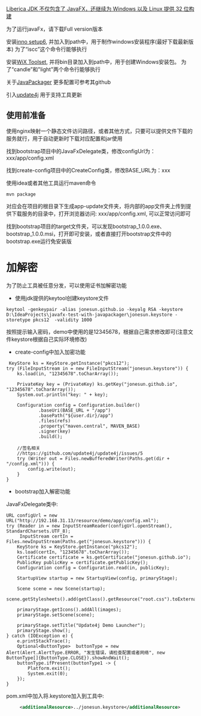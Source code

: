 [Liberica JDK 不仅包含了 JavaFX，还继续为 Windows 以及 Linux 提供 32 位构建](https://bell-sw.com/pages/downloads/#/java-15-current)

为了运行javaFx，请下载Full version版本

安装[inno setup6](https://jrsoftware.org/isdl.php), 并加入到path中，用于制作windows安装程序(最好下载最新版本)
为了“iscc”这个命令行能够执行

安装[WiX Toolset](https://github.com/wixtoolset/wix3/releases/tag/wix3112rtm), 并将bin目录加入到path中，用于创建Windows安装包。
为了“candle”和"light"两个命令行能够执行

关于[JavaPackager](https://github.com/fvarrui/JavaPackager) 更多配置可参考其github

引入[update4j](https://github.com/update4j/update4j) 用于支持工具更新

## 使用前准备

使用nginx映射一个静态文件访问路径，或者其他方式，只要可以提供文件下载的服务就行，用于自动更新时下载对应配置和jar使用

找到bootstrap项目中的JavaFxDelegate类，修改configUrl为：xxx/app/config.xml

找到create-config项目中的CreateConfig类，修改BASE_URL为：xxx

使用idea或者其他工具运行maven命令

```
mvn package
```

对应会在项目的根目录下生成app-update文件夹，将内部的app文件夹上传到提供下载服务的目录中，打开浏览器访问: xxx/app/config.xml, 可以正常访问即可

找到bootstrap项目的target文件夹，可以发现bootstrap_1.0.0.exe、bootstrap_1.0.0.msi，打开即可安装，或者直接打开bootstrap文件中的bootstrap.exe运行免安装版

# 加解密

为了防止工具被任意分发，可以使用证书加解密功能

* 使用jdk提供的keytool创建keystore文件
```
keytool -genkeypair -alias jonesun.github.io -keyalg RSA -keystore D:\IdeaProjects\javafx-test-with-javapackager\jonesun.keystore -storetype pkcs12  -validity 1000
```

按照提示输入密码，demo中使用的是12345678，根据自己需求修改即可(注意文件keystore根据自己实际环境修改)

* create-config中加入加密功能

```
 KeyStore ks = KeyStore.getInstance("pkcs12");
try (FileInputStream in = new FileInputStream("jonesun.keystore")) {
    ks.load(in, "12345678".toCharArray());

    PrivateKey key = (PrivateKey) ks.getKey("jonesun.github.io", "12345678".toCharArray());
    System.out.println("key: " + key);

    Configuration config = Configuration.builder()
            .baseUri(BASE_URL + "/app")
            .basePath("${user.dir}/app")
            .files(refs)
            .property("maven.central", MAVEN_BASE)
            .signer(key)
            .build();
    
    //签名相关
    //https://github.com/update4j/update4j/issues/5
    try (Writer out = Files.newBufferedWriter(Paths.get(dir + "/config.xml"))) {
        config.write(out);
    }
}
```

* bootstrap加入解密功能

JavaFxDelegate类中:

```
URL configUrl = new URL("http://192.168.31.13/resource/demo/app/config.xml");
try (Reader in = new InputStreamReader(configUrl.openStream(), StandardCharsets.UTF_8);
     InputStream certIn = Files.newInputStream(Paths.get("jonesun.keystore"))) {
    KeyStore ks = KeyStore.getInstance("pkcs12");
    ks.load(certIn, "12345678".toCharArray());
    Certificate certificate = ks.getCertificate("jonesun.github.io");
    PublicKey publicKey = certificate.getPublicKey();
    Configuration config = Configuration.read(in, publicKey);

    StartupView startup = new StartupView(config, primaryStage);

    Scene scene = new Scene(startup);
    scene.getStylesheets().add(getClass().getResource("root.css").toExternalForm());

    primaryStage.getIcons().addAll(images);
    primaryStage.setScene(scene);

    primaryStage.setTitle("Update4j Demo Launcher");
    primaryStage.show();
} catch (IOException e) {
    e.printStackTrace();
    Optional<ButtonType>  buttonType = new Alert(Alert.AlertType.ERROR, "发生错误，请检查配置或者网络", new ButtonType[]{ButtonType.CLOSE}).showAndWait();
    buttonType.ifPresent(buttonType1 -> {
        Platform.exit();
        System.exit(0);
    });
}
```

pom.xml中加入将.keystore加入到工具中:

```xml
     <additionalResource>../jonesun.keystore</additionalResource>
```



